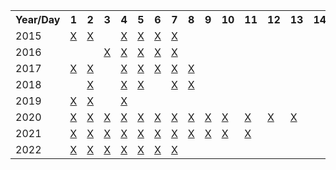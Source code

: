 <table>
	<tr>
		<th>Year/Day</th>
		<th>1</th>
		<th>2</th>
		<th>3</th>
		<th>4</th>
		<th>5</th>
		<th>6</th>
		<th>7</th>
		<th>8</th>
		<th>9</th>
		<th>10</th>
		<th>11</th>
		<th>12</th>
		<th>13</th>
		<th>14</th>
		<th>15</th>
		<th>16</th>
		<th>17</th>
		<th>18</th>
		<th>19</th>
		<th>20</th>
		<th>21</th>
		<th>22</th>
		<th>23</th>
		<th>24</th>
		<th>25</th>
	</tr>
	<tr>
		<td>2015</td>
		<td><a href="/2015/Task01" target="_blank">X</a></td>
		<td><a href="/2015/Task02" target="_blank">X</a></td>
		<td></td>
		<td><a href="/2015/Task04" target="_blank">X</a></td>
		<td><a href="/2015/Task05" target="_blank">X</a></td>
		<td><a href="/2015/Task06" target="_blank">X</a></td>
		<td><a href="/2015/Task07" target="_blank">X</a></td>
		<td></td>
		<td></td>
		<td></td>
		<td></td>
		<td></td>
		<td></td>
		<td></td>
		<td></td>
		<td></td>
		<td></td>
		<td></td>
		<td></td>
		<td></td>
		<td></td>
		<td></td>
		<td></td>
		<td></td>
		<td></td>
	</tr>
	<tr>
		<td>2016</td>
		<td></td>
		<td></td>
		<td><a href="/2016/Task03" target="_blank">X</a></td>
		<td><a href="/2016/Task04" target="_blank">X</a></td>
		<td><a href="/2016/Task05" target="_blank">X</a></td>
		<td><a href="/2016/Task06" target="_blank">X</a></td>
		<td><a href="/2016/Task07" target="_blank">X</a></td>
		<td></td>
		<td></td>
		<td></td>
		<td></td>
		<td></td>
		<td></td>
		<td></td>
		<td></td>
		<td></td>
		<td></td>
		<td></td>
		<td></td>
		<td></td>
		<td></td>
		<td></td>
		<td></td>
		<td></td>
		<td></td>
	</tr>
	<tr>
		<td>2017</td>
		<td><a href="/2017/Task01" target="_blank">X</a></td>
		<td><a href="/2017/Task02" target="_blank">X</a></td>
		<td></td>
		<td><a href="/2017/Task04" target="_blank">X</a></td>
		<td><a href="/2017/Task05" target="_blank">X</a></td>
		<td><a href="/2017/Task06" target="_blank">X</a></td>
		<td><a href="/2017/Task07" target="_blank">X</a></td>
		<td><a href="/2017/Task08" target="_blank">X</a></td>
		<td></td>
		<td></td>
		<td></td>
		<td></td>
		<td></td>
		<td></td>
		<td></td>
		<td></td>
		<td></td>
		<td></td>
		<td></td>
		<td></td>
		<td></td>
		<td></td>
		<td></td>
		<td></td>
		<td></td>
	</tr>
	<tr>
		<td>2018</td>
		<td></td>
		<td><a href="/2018/Task02" target="_blank">X</a></td>
		<td></td>
		<td><a href="/2018/Task04" target="_blank">X</a></td>
		<td><a href="/2018/Task05" target="_blank">X</a></td>
		<td></td>
		<td><a href="/2018/Task07" target="_blank">X</a></td>
		<td><a href="/2018/Task08" target="_blank">X</a></td>
		<td></td>
		<td></td>
		<td></td>
		<td></td>
		<td></td>
		<td></td>
		<td></td>
		<td></td>
		<td></td>
		<td></td>
		<td></td>
		<td></td>
		<td></td>
		<td></td>
		<td></td>
		<td></td>
		<td></td>
	</tr>
	<tr>
		<td>2019</td>
		<td><a href="/2019/Task01" target="_blank">X</a></td>
		<td><a href="/2019/Task02" target="_blank">X</a></td>
		<td></td>
		<td><a href="/2019/Task04" target="_blank">X</a></td>
		<td></td>
		<td></td>
		<td></td>
		<td></td>
		<td></td>
		<td></td>
		<td></td>
		<td></td>
		<td></td>
		<td></td>
		<td></td>
		<td></td>
		<td></td>
		<td></td>
		<td></td>
		<td></td>
		<td></td>
		<td></td>
		<td></td>
		<td></td>
		<td></td>
	</tr>
	<tr>
		<td>2020</td>
		<td><a href="/2020/Task01" target="_blank">X</a></td>
		<td><a href="/2020/Task02" target="_blank">X</a></td>
		<td><a href="/2020/Task03" target="_blank">X</a></td>
		<td><a href="/2020/Task04" target="_blank">X</a></td>
		<td><a href="/2020/Task05" target="_blank">X</a></td>
		<td><a href="/2020/Task06" target="_blank">X</a></td>
		<td><a href="/2020/Task07" target="_blank">X</a></td>
		<td><a href="/2020/Task08" target="_blank">X</a></td>
		<td><a href="/2020/Task09" target="_blank">X</a></td>
		<td><a href="/2020/Task10" target="_blank">X</a></td>
		<td><a href="/2020/Task11" target="_blank">X</a></td>
		<td><a href="/2020/Task12" target="_blank">X</a></td>
		<td><a href="/2020/Task13" target="_blank">X</a></td>
		<td></td>
		<td></td>
		<td></td>
		<td></td>
		<td><a href="/2020/Task18" target="_blank">X</a></td>
		<td><a href="/2020/Task19" target="_blank">X</a></td>
		<td></td>
		<td></td>
		<td></td>
		<td></td>
		<td></td>
		<td></td>
	</tr>
		<tr>
		<td>2021</td>
		<td><a href="/2021/Task01" target="_blank">X</a></td>
		<td><a href="/2021/Task02" target="_blank">X</a></td>
		<td><a href="/2021/Task03" target="_blank">X</a></td>
		<td><a href="/2021/Task04" target="_blank">X</a></td>
		<td><a href="/2021/Task05" target="_blank">X</a></td>
		<td><a href="/2021/Task06" target="_blank">X</a></td>
		<td><a href="/2021/Task07" target="_blank">X</a></td>
		<td><a href="/2021/Task08" target="_blank">X</a></td>
		<td><a href="/2021/Task09" target="_blank">X</a></td>
		<td><a href="/2021/Task10" target="_blank">X</a></td>
		<td><a href="/2021/Task11" target="_blank">X</a></td>
		<td></td>
		<td></td>
		<td></td>
		<td></td>
		<td></td>
		<td></td>
		<td></td>
		<td></td>
		<td></td>
		<td></td>
		<td></td>
		<td></td>
		<td></td>
		<td></td>
	</tr>
	</tr>
	<tr>
		<td>2022</td>
		<td><a href="/2022/Task01" target="_blank">X</a></td>
		<td><a href="/2022/Task02" target="_blank">X</a></td>
		<td><a href="/2022/Task03" target="_blank">X</a></td>
		<td><a href="/2022/Task04" target="_blank">X</a></td>
		<td><a href="/2022/Task05" target="_blank">X</a></td>
		<td><a href="/2022/Task06" target="_blank">X</a></td>
		<td><a href="/2022/Task07" target="_blank">X</a></td>
		<td></td>
		<td></td>
		<td></td>
		<td></td>
		<td></td>
		<td></td>
		<td></td>
		<td></td>
		<td></td>
		<td></td>
		<td></td>
		<td></td>
		<td></td>
		<td></td>
		<td></td>
		<td></td>
		<td></td>
		<td></td>
	</tr>	
</table>